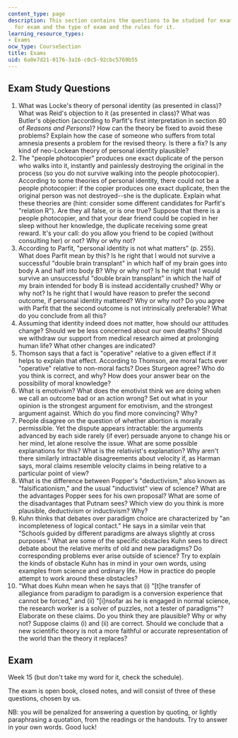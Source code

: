 ```yaml
---
content_type: page
description: This section contains the questions to be studied for exams and the schedule
  for exam and the type of exam and the rules for it.
learning_resource_types:
- Exams
ocw_type: CourseSection
title: Exams
uid: 6a0e7d21-0176-3a16-c0c5-92cbc5769b55
---
```


Exam Study Questions
--------------------

1.  What was Locke's theory of personal identity (as presented in class)? What was Reid's objection to it (as presented in class)? What was Butler's objection (according to Parfit's first interpretation in section 80 of _Reasons and Persons_)? How can the theory be fixed to avoid these problems? Explain how the case of someone who suffers from total amnesia presents a problem for the revised theory. Is there a fix? Is any kind of neo-Lockean theory of personal identity plausible?
2.  The "people photocopier" produces one exact duplicate of the person who walks into it, instantly and painlessly destroying the original in the process (so you do not survive walking into the people photocopier). According to some theories of personal identity, there could not be a people photocopier: if the copier produces one exact duplicate, then the original person was not destroyed--she is the duplicate. Explain what these theories are (hint: consider some different candidates for Parfit's "relation R"). Are they all false, or is one true? Suppose that there is a people photocopier, and that your dear friend could be copied in her sleep without her knowledge, the duplicate receiving some great reward. It's your call: do you allow you friend to be copied (without consulting her) or not? Why or why not?
3.  According to Parfit, "personal identity is not what matters" (p. 255). What does Parfit mean by this? Is he right that I would not survive a successful "double brain transplant" in which half of my brain goes into body A and half into body B? Why or why not? Is he right that I would survive an unsuccessful "double brain transplant" in which the half of my brain intended for body B is instead accidentally crushed? Why or why not? Is he right that I would have reason to prefer the second outcome, if personal identity mattered? Why or why not? Do you agree with Parfit that the second outcome is not intrinsically preferable? What do you conclude from all this?
4.  Assuming that identity indeed does not matter, how should our attitudes change? Should we be less concerned about our own deaths? Should we withdraw our support from medical research aimed at prolonging human life? What other changes are indicated?
5.  Thomson says that a fact is "operative" relative to a given effect if it helps to explain that effect. According to Thomson, are moral facts ever "operative" relative to non-moral facts? Does Sturgeon agree? Who do you think is correct, and why? How does your answer bear on the possibility of moral knowledge?
6.  What is emotivism? What does the emotivist think we are doing when we call an outcome bad or an action wrong? Set out what in your opinion is the strongest argument for emotivism, and the strongest argument against. Which do you find more convincing? Why?
7.  People disagree on the question of whether abortion is morally permissible. Yet the dispute appears intractable: the arguments advanced by each side rarely (if ever) persuade anyone to change his or her mind, let alone resolve the issue. What are some possible explanations for this? What is the relativist's explanation? Why aren't there similarly intractable disagreements about velocity if, as Harman says, moral claims resemble velocity claims in being relative to a particular point of view?
8.  What is the difference between Popper's "deductivism," also known as "falsificationism," and the usual "inductivist" view of science? What are the advantages Popper sees for his own proposal? What are some of the disadvantages that Putnam sees? Which view do you think is more plausible, deductivism or inductivism? Why?
9.  Kuhn thinks that debates over paradigm choice are characterized by "an incompleteness of logical contact." He says in a similar vein that "Schools guided by different paradigms are always slightly at cross purposes." What are some of the specific obstacles Kuhn sees to direct debate about the relative merits of old and new paradigms? Do corresponding problems ever arise outside of science? Try to explain the kinds of obstacle Kuhn has in mind in your own words, using examples from science and ordinary life. How in practice do people attempt to work around these obstacles?
10.  "What does Kuhn mean when he says that (i) "\[t\]he transfer of allegiance from paradigm to paradigm is a conversion experience that cannot be forced," and (ii) "\[i\]nsofar as he is engaged in normal science, the research worker is a solver of puzzles, not a tester of paradigms"? Elaborate on these claims. Do you think they are plausible? Why or why not? Suppose claims (i) and (ii) are correct. Should we conclude that a new scientific theory is not a more faithful or accurate representation of the world than the theory it replaces?

Exam
----

Week 15 (but don't take my word for it, check the schedule).

The exam is open book, closed notes, and will consist of three of these questions, chosen by us.

NB: you will be penalized for answering a question by quoting, or lightly paraphrasing a quotation, from the readings or the handouts. Try to answer in your own words. Good luck!